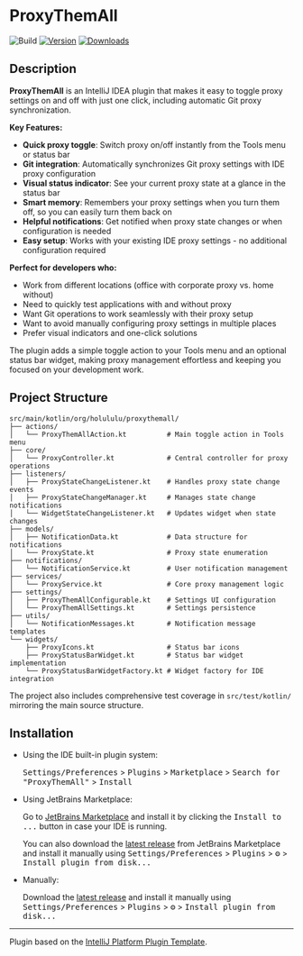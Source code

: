 # ProxyThemAll

![Build](https://github.com/HoLuLuLu/ProxyThemAll/workflows/Build/badge.svg)
[![Version](https://img.shields.io/jetbrains/plugin/v/28611-proxythemall.svg)](https://plugins.jetbrains.com/plugin/28611-proxythemall)
[![Downloads](https://img.shields.io/jetbrains/plugin/d/28611-proxythemall.svg)](https://plugins.jetbrains.com/plugin/28611-proxythemall)

## Description

<!-- Plugin description -->
__ProxyThemAll__ is an IntelliJ IDEA plugin that makes it easy to toggle proxy settings on and off with just one click,
including automatic Git proxy synchronization.

__Key Features:__

- __Quick proxy toggle__: Switch proxy on/off instantly from the Tools menu or status bar
- __Git integration__: Automatically synchronizes Git proxy settings with IDE proxy configuration
- __Visual status indicator__: See your current proxy state at a glance in the status bar
- __Smart memory__: Remembers your proxy settings when you turn them off, so you can easily turn them back on
- __Helpful notifications__: Get notified when proxy state changes or when configuration is needed
- __Easy setup__: Works with your existing IDE proxy settings - no additional configuration required

__Perfect for developers who:__

- Work from different locations (office with corporate proxy vs. home without)
- Need to quickly test applications with and without proxy
- Want Git operations to work seamlessly with their proxy setup
- Want to avoid manually configuring proxy settings in multiple places
- Prefer visual indicators and one-click solutions

The plugin adds a simple toggle action to your Tools menu and an optional status bar widget, making proxy management
effortless and keeping you focused on your development work.
<!-- Plugin description end -->

## Project Structure

```text
src/main/kotlin/org/holululu/proxythemall/
├── actions/
│   └── ProxyThemAllAction.kt          # Main toggle action in Tools menu
├── core/
│   └── ProxyController.kt             # Central controller for proxy operations
├── listeners/
│   ├── ProxyStateChangeListener.kt    # Handles proxy state change events
│   ├── ProxyStateChangeManager.kt     # Manages state change notifications
│   └── WidgetStateChangeListener.kt   # Updates widget when state changes
├── models/
│   ├── NotificationData.kt            # Data structure for notifications
│   └── ProxyState.kt                  # Proxy state enumeration
├── notifications/
│   └── NotificationService.kt         # User notification management
├── services/
│   └── ProxyService.kt                # Core proxy management logic
├── settings/
│   ├── ProxyThemAllConfigurable.kt    # Settings UI configuration
│   └── ProxyThemAllSettings.kt        # Settings persistence
├── utils/
│   └── NotificationMessages.kt        # Notification message templates
└── widgets/
    ├── ProxyIcons.kt                  # Status bar icons
    ├── ProxyStatusBarWidget.kt        # Status bar widget implementation
    └── ProxyStatusBarWidgetFactory.kt # Widget factory for IDE integration
```

The project also includes comprehensive test coverage in `src/test/kotlin/` mirroring the main source structure.

## Installation

- Using the IDE built-in plugin system:
  
  <kbd>Settings/Preferences</kbd> > <kbd>Plugins</kbd> > <kbd>Marketplace</kbd> > <kbd>Search for "ProxyThemAll"</kbd> >
  <kbd>Install</kbd>
  
- Using JetBrains Marketplace:

  Go to [JetBrains Marketplace](https://plugins.jetbrains.com/plugin/28611-proxythemall) and install it by clicking
  the <kbd>Install to ...</kbd> button in case your IDE is running.

  You can also download the [latest release](https://plugins.jetbrains.com/plugin/28611-proxythemall/versions) from
  JetBrains Marketplace and install it manually using
  <kbd>Settings/Preferences</kbd> > <kbd>Plugins</kbd> > <kbd>⚙️</kbd> > <kbd>Install plugin from disk...</kbd>

- Manually:

  Download the [latest release](https://github.com/HoLuLuLu/ProxyThemAll/releases/latest) and install it manually using
  <kbd>Settings/Preferences</kbd> > <kbd>Plugins</kbd> > <kbd>⚙️</kbd> > <kbd>Install plugin from disk...</kbd>


---
Plugin based on the [IntelliJ Platform Plugin Template][template].

[template]: https://github.com/JetBrains/intellij-platform-plugin-template
[docs:plugin-description]: https://plugins.jetbrains.com/docs/intellij/plugin-user-experience.html#plugin-description-and-presentation

